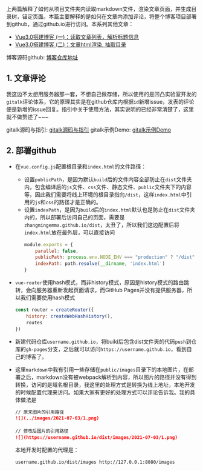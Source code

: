 <!-- ---
title: Vue3.0搭建博客 (三)：文章评论，部署github
date: 2021-07-05
tags: Vue, Blog
--- -->

上两篇解释了如何从项目文件夹内读取markdown文件，渲染文章页面，并生成目录树，锚定页面。本篇主要解释的是如何在文章内添加评论，将整个博客项目部署到github，通过github.io进行访问。本系列其他文章：
* [Vue3.0搭建博客 (一)：读取文章列表，解析标题信息](https://zhangmingemma.github.io/#/post?file=2021-07-03-Blog%201)
* [Vue3.0搭建博客 (二)：文章html渲染, 抽取目录](https://zhangmingemma.github.io/#/post?file=2021-07-03-Blog%202)

博客源码github: <a href="https://github.com/zhangmingemma/zhangmingemma.github.io" target="_blank">博客仓库地址</a>

## 1. 文章评论

我这边不太想用服务器那一套，不想自己做存储，所以使用的是凹凸实验室开发的`gitalk`评论体系，它的原理其实是在github仓库内根据`id`新增issue，发表的评论便是新增的issue回复。指引中关于使用方法，其实说明的已经非常清楚了，这里就不做赘述了~~~

gitalk源码与指引: <a href="https://github.com/gitalk/gitalk" target="_blank">gitalk源码与指引</a>
gitalk示例Demo: <a href="https://gitalk.github.io/" target="_blank">gitalk示例Demo</a>

## 2. 部署github

* 在`vue.config.js`配置根目录和`index.html`的文件路径：
  * 设置`publicPath`，是因为默认`build`后的文件内容全部防止在`dist`文件夹内，包含编译后的`js`文件、`css`文件、静态文件、`public`文件夹下的内容等，因此我们需要将线上环境的根目录指向`/dist`，这样`index.html`中引用的`js`和`css`的路径才是正确的。
  * 设置`indexPath`，是因为`build`后的`index.html`默认也是防止在`dist`文件夹内的，所以部署后访问自己的页面，需要是`zhangmingemma.github.io/dist`，太丑了，所以我们这边配置后将`index.html`放在最外层，可以直接访问
    ```javascript
    module.exports = {
        parallel: false,
        publicPath: process.env.NODE_ENV === "production" ? "/dist" : "/",
        indexPath: path.resolve(__dirname, 'index.html')
    }
    ```
* `vue-router`使用hash模式，而非history模式，原因是history模式的路由跳转，会向服务器重新发起页面请求，而GitHub Pages并没有提供服务器，所以我们需要使用hash模式
    ```javascript
    const router = createRouter({
        history: createWebHashHistory(),
        routes
    })
    ```
* 新建代码仓库`username.github.io`，将build后包含dist文件夹的代码`push`到仓库的`gh-pages`分支，之后就可以访问`https://username.github.io`，看到自己的博客了。
* 这里`markdown`中我有引用一些存储在`public/images`目录下的本地图片，在部署之后，markdown没有被webpack解析到内容，所以图片的路径并没有得到转换，访问的是域名根目录，我这里的处理方式是转换为线上地址，本地开发的时候配置代理来访问。如果大家有更好的处理方式可以评论告诉我。我的具体做法是
    ```markdown
    // 原来图片的引用路径
    ![](../images/2021-07-03/1.png)

    // 修改后图片的引用路径
    ![](https://username.github.io/dist/images/2021-07-03/1.png)
    ```

    本地开发时配置的代理是：
    ```
    username.github.io/dist/images http://127.0.0.1:8080/images 
    ```




